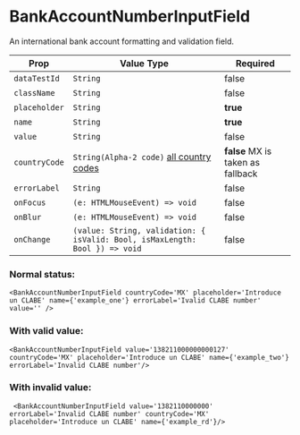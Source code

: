 # BankAccountNumberInputField

An international bank account formatting and validation field.

| Prop          | Value Type                                                                        | Required                          |
| ------------- | --------------------------------------------------------------------------------- | --------------------------------- |
| `dataTestId`  | `String`                                                                          | false                             |
| `className`   | `String`                                                                          | false                             |
| `placeholder` | `String`                                                                          | **true**                          |
| `name`        | `String`                                                                          | **true**                          |
| `value`       | `String`                                                                          | false                             |
| `countryCode` | `String(Alpha-2 code)` [all country codes](https://wikipedia.org/wiki/ISO_3166-1) | **false** MX is taken as fallback |
| `errorLabel`  | `String`                                                                          | false                             |
| `onFocus`     | `(e: HTMLMouseEvent) => void`                                                     | false                             |
| `onBlur`      | `(e: HTMLMouseEvent) => void`                                                     | false                             |
| `onChange`    | `(value: String, validation: { isValid: Bool, isMaxLength: Bool }) => void`       | false                             |

### Normal status:

```
<BankAccountNumberInputField countryCode='MX' placeholder='Introduce un CLABE' name={'example_one'} errorLabel='Ivalid CLABE number' value='' />
```

### With valid value:

```
<BankAccountNumberInputField value='138211000000000127' countryCode='MX' placeholder='Introduce un CLABE' name={'example_two'} errorLabel='Invalid CLABE number'/>
```

### With invalid value:

```
 <BankAccountNumberInputField value='1382110000000' errorLabel='Invalid CLABE number' countryCode='MX' placeholder='Introduce un CLABE' name={'example_rd'}/>
```
